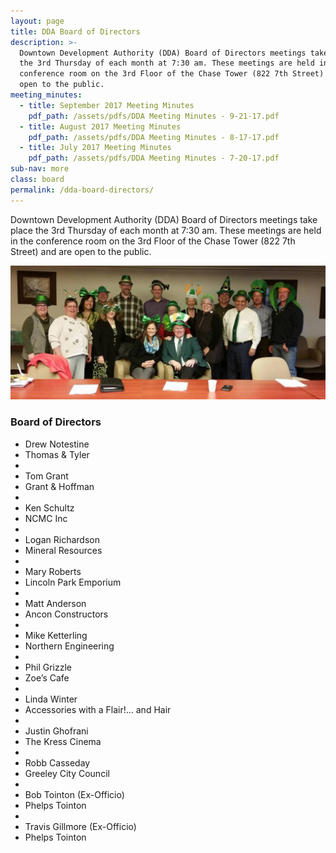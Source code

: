 ```yaml
---
layout: page
title: DDA Board of Directors
description: >-
  Downtown Development Authority (DDA) Board of Directors meetings take place
  the 3rd Thursday of each month at 7:30 am. These meetings are held in the
  conference room on the 3rd Floor of the Chase Tower (822 7th Street) and are
  open to the public.
meeting_minutes:
  - title: September 2017 Meeting Minutes
    pdf_path: /assets/pdfs/DDA Meeting Minutes - 9-21-17.pdf
  - title: August 2017 Meeting Minutes
    pdf_path: /assets/pdfs/DDA Meeting Minutes - 8-17-17.pdf
  - title: July 2017 Meeting Minutes
    pdf_path: /assets/pdfs/DDA Meeting Minutes - 7-20-17.pdf
sub-nav: more
class: board
permalink: /dda-board-directors/
---
```



Downtown Development Authority (DDA) Board of Directors meetings take place the 3rd Thursday of each month at 7:30 am. These meetings are held in the conference room on the 3rd Floor of the Chase Tower (822 7th Street) and are open to the public.

![DDA Board of Directors](/assets/versions/greeley-dda-board-2---x0-0-1421-606-1200-512x---.jpg)

### Board of Directors

* Drew Notestine
* Thomas & Tyler
* &nbsp;
* Tom Grant
* Grant & Hoffman
* &nbsp;
* Ken Schultz
* NCMC Inc
* &nbsp;
* Logan Richardson
* Mineral Resources
* &nbsp;
* Mary Roberts
* Lincoln Park Emporium
* &nbsp;
* Matt Anderson
* Ancon Constructors
* &nbsp;
* Mike Ketterling
* Northern Engineering
* &nbsp;
* Phil Grizzle
* Zoe’s Cafe
* &nbsp;
* Linda Winter
* Accessories with a Flair!… and Hair
* &nbsp;
* Justin Ghofrani
* The Kress Cinema
* &nbsp;
* Robb Casseday
* Greeley City Council
* &nbsp;
* Bob Tointon (Ex-Officio)
* Phelps Tointon
* &nbsp;
* Travis Gillmore (Ex-Officio)
* Phelps Tointon